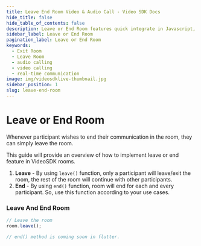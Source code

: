 ```yaml
---
title: Leave End Room Video & Audio Call - Video SDK Docs
hide_title: false
hide_table_of_contents: false
description: Leave or End Room features quick integrate in Javascript, React JS, Android, IOS, React Native, Flutter with Video SDK to add live video & audio conferencing to your applications.
sidebar_label: Leave or End Room
pagination_label: Leave or End Room
keywords:
  - Exit Room
  - Leave Room
  - audio calling
  - video calling
  - real-time communication
image: img/videosdklive-thumbnail.jpg
sidebar_position: 1
slug: leave-end-room
---
```


# Leave or End Room

Whenever participant wishes to end their communication in the room, they can simply leave the room.

This guide will provide an overview of how to implement leave or end feature in VideoSDK rooms.

1. **Leave** - By using `leave()` function, only a participant will leave/exit the room, the rest of the room will continue with other participants.
2. **End** - By using `end()` function, room will end for each and every participant. So, use this function according to your use cases.

### Leave And End Room

```js
// Leave the room
room.leave();

// end() method is coming soon in flutter.
```
